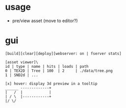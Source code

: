 # usage
- pre/view asset (move to editor?)

# gui
`[build][clear][deploy][webserver: on | fserver stats]`

```
[asset viewer]\
id | type | name | hits | loads | path
0 | TEX2D | Tree | 100  | 2     | ./data/tree.png
1 | SND2d | ...
```

```
[x] hover: display 3d preview in a tooltip
______ -------------+
|   /  |            |
| / \  |------------+
|/ \/
```
